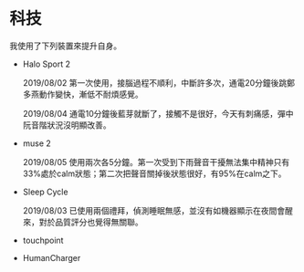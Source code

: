 # 科技
我使用了下列裝置來提升自身。

* Halo Sport 2

  2019/08/02 第一次使用，接腦過程不順利，中斷許多次，通電20分鐘後跳鄭多燕動作變快，漸低不耐煩感覺。
  
  2019/08/04 通電10分鐘後藍芽就斷了，接觸不是很好，今天有刺痛感，彈中阮音階狀況沒明顯改善。

* muse 2

  2019/08/05 使用兩次各5分鐘。第一次受到下雨聲音干擾無法集中精神只有33%處於calm狀態；第二次把聲音關掉後狀態很好，有95%在calm之下。
  
* Sleep Cycle

  2019/08/03 已使用兩個禮拜，偵測睡眠無感，並沒有如機器顯示在夜間會醒來，對於品質評分也覺得無關聯。
  
* touchpoint
* HumanCharger
